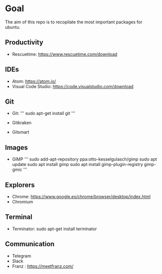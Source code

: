 # Goal

The aim of this repo is to recopilate the most important packages for ubuntu.

## Productivity

- Rescuetime: https://www.rescuetime.com/download

## IDEs

- Atom: https://atom.io/
- Visual Code Studio: https://code.visualstudio.com/download

## Git

- Git: 
    '''
    sudo apt-get install git
    '''
- Gitkraken

- Gitsmart


## Images

- GIMP
    '''
    sudo add-apt-repository ppa:otto-kesselgulasch/gimp
    sudo apt update
    sudo apt install gimp
    sudo apt install gimp-plugin-registry gimp-gmic
    '''

## Explorers

- Chrome: https://www.google.es/chrome/browser/desktop/index.html
- Chromium

## Terminal

- Terminator: sudo apt-get install terminator

## Communication

- Telegram
- Slack
- Franz : https://meetfranz.com/
